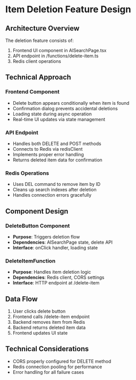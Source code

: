 # Item Deletion Feature Design

## Architecture Overview
The deletion feature consists of:
1. Frontend UI component in AISearchPage.tsx
2. API endpoint in /functions/delete-item.ts
3. Redis client operations

## Technical Approach

### Frontend Component
- Delete button appears conditionally when item is found
- Confirmation dialog prevents accidental deletions
- Loading state during async operation
- Real-time UI updates via state management

### API Endpoint
- Handles both DELETE and POST methods
- Connects to Redis via redisClient
- Implements proper error handling
- Returns deleted item data for confirmation

### Redis Operations
- Uses DEL command to remove item by ID
- Cleans up search indexes after deletion
- Handles connection errors gracefully

## Component Design

### DeleteButton Component
- **Purpose**: Triggers deletion flow
- **Dependencies**: AISearchPage state, delete API
- **Interface**: onClick handler, loading state

### DeleteItemFunction
- **Purpose**: Handles item deletion logic
- **Dependencies**: Redis client, CORS settings
- **Interface**: HTTP endpoint at /delete-item

## Data Flow
1. User clicks delete button
2. Frontend calls /delete-item endpoint
3. Backend removes item from Redis
4. Backend returns deleted item data
5. Frontend updates UI state

## Technical Considerations
- CORS properly configured for DELETE method
- Redis connection pooling for performance
- Error handling for all failure cases
